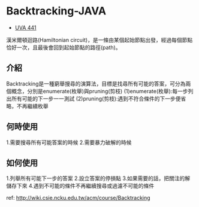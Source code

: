 # Backtracking-JAVA

- [UVA 441](https://uva.onlinejudge.org/index.php?option=onlinejudge&page=show_problem&problem=382)

漢米爾頓迴路(Hamiltonian circuit)，是一條由某個起始節點出發，經過每個節點恰好一次，且最後會回到起始節點的路徑(path)。

## 介紹
Backtracking是一種窮舉搜尋的演算法，目標是找尋所有可能的答案，可分為兩個概念，分別是enumerate(枚舉)與pruning(剪枝)
(1)enumerate(枚舉):每一步列出所有可能的下一步一一測試
(2)pruning(剪枝):遇到不符合條件的下一步便省略，不再繼續枚舉

## 何時使用
1.需要搜尋所有可能答案的時候
2.需要暴力破解的時候

## 如何使用
1.列舉所有可能下一步的答案
2.設立答案的停損點
3.如果需要的話，把關注的解儲存下來
4.遇到不可能的條件不再繼續搜尋或過濾不可能的條件


ref: http://wiki.csie.ncku.edu.tw/acm/course/Backtracking
